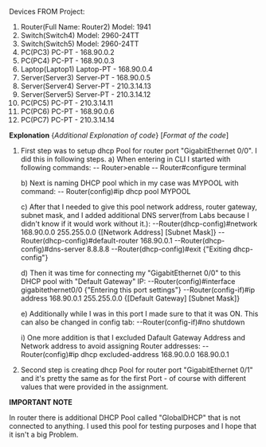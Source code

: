 Devices FROM Project:
1. Router(Full Name: Router2) Model: 1941
2. Switch(Switch4) Model: 2960-24TT
3. Switch(Switch5) Model: 2960-24TT
4. PC(PC3) PC-PT - 168.90.0.2
5. PC(PC4) PC-PT - 168.90.0.3
6. Laptop(Laptop1) Laptop-PT - 168.90.0.4
7. Server(Server3) Server-PT - 168.90.0.5
8. Server(Server4) Server-PT - 210.3.14.13
9. Server(Server5) Server-PT - 210.3.14.12
10. PC(PC5) PC-PT - 210.3.14.11
11. PC(PC6) PC-PT - 168.90.0.6
12. PC(PC7) PC-PT - 210.3.14.14

**Explonation** {*Additional Explonation of code*} [*Format of the code*]

1. First step was to setup dhcp Pool for router port "GigabitEthernet 0/0". I did this in following steps.
    a) When entering in CLI I started with following commands:
        -- Router>enable
        -- Router#configure terminal
    
    b) Next is naming DHCP pool which in my case was MYPOOL with command:
        -- Router(config)#ip dhcp pool MYPOOL
    
    c) After that I needed to give this pool network address, router gateway, subnet mask, and I added additional DNS server(from Labs because I didn't know if it would work without it.):
        --Router(dhcp-config)#network 168.90.0.0 255.255.0.0 {[Network Address] [Subnet Mask]}
        --Router(dhcp-config)#default-router 168.90.0.1
        --Router(dhcp-config)#dns-server 8.8.8.8
        --Router(dhcp-config)#exit {"Exiting dhcp-config"}
    
    d) Then it was time for connecting my "GigabitEthernet 0/0" to this DHCP pool with "Default Gateway" IP:
        --Router(config)#interface gigabitethernet0/0 {"Entering this port settings"}
        --Router(config-if)#ip address 168.90.0.1 255.255.0.0 {[Default Gateway] [Subnet Mask]}

    e) Additionally while I was in this port I made sure to that it was ON. This can also be changed in config tab:
        --Router(config-if)#no shutdown

    i) One more addition is that I excluded Dafault Gateway Address and Network address to avoid assigning Router addresses:
        --Router(config)#ip dhcp excluded-address 168.90.0.0 168.90.0.1
    
2. Second step is creating dhcp Pool for router port "GigabitEthernet 0/1" and it's pretty the same as for the first Port - of course with different values that were provided in the assignment.



**IMPORTANT NOTE**

In router there is additional DHCP Pool called "GlobalDHCP" that is not connected to anything. I used this pool for testing purposes and I hope that it isn't a big Problem.